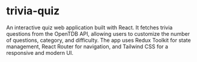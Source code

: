 # trivia-quiz
An interactive quiz web application built with React. It fetches trivia questions from the OpenTDB API, allowing users to customize the number of questions, category, and difficulty. The app uses Redux Toolkit for state management, React Router for navigation, and Tailwind CSS for a responsive and modern UI.
